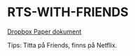 # RTS-WITH-FRIENDS
[Dropbox Paper dokument](https://paper.dropbox.com/doc/RTS-WITH-FRIENDS-Me1Cyvsoj33HGJGE6BpSy?_tk=share_copylink)

Tips: Titta på Friends, finns på Netflix.
